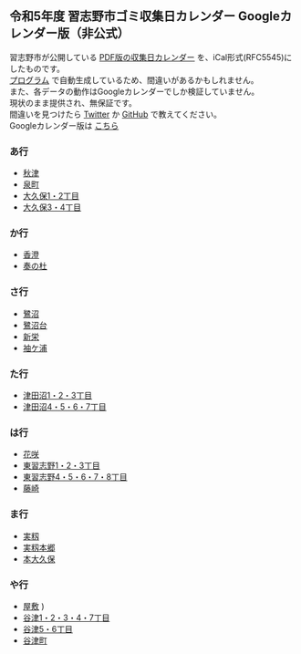## 令和5年度 習志野市ゴミ収集日カレンダー Googleカレンダー版（非公式）
習志野市が公開している [PDF版の収集日カレンダー](https://www.city.narashino.lg.jp/smph/kurashi/gomi/gomi/R5calendar.html) を、iCal形式(RFC5545)にしたものです。  
[プログラム](https://github.com/pakutoma/narashino-gomi-calendar) で自動生成しているため、間違いがあるかもしれません。  
また、各データの動作はGoogleカレンダーでしか検証していません。  
現状のまま提供され、無保証です。  
間違いを見つけたら [Twitter](https://twitter.com/pakutoma) か [GitHub](https://github.com/pakutoma/narashino-gomi-calendar/issues) で教えてください。  
Googleカレンダー版は [こちら](../)

### あ行
- [秋津](./R5akitu.ics)
- [泉町](./R5izumichou.ics)
- [大久保1・2丁目](./R5ookubo12.ics)
- [大久保3・4丁目](./R5ookubo34.ics)

### か行
- [香澄](./R5kasumi.ics)
- [奏の杜](./R5kanadenomori.ics)

### さ行
- [鷺沼](./R5saginuma.ics)
- [鷺沼台](./R5saginumadai.ics)
- [新栄](./R5shinei.ics)
- [袖ケ浦](./R5sodegaura.ics)

### た行
- [津田沼1・2・3丁目](./R5tudanuma123.ics)
- [津田沼4・5・6・7丁目](./R5tudanuma4567.ics)

### は行
- [花咲](./R5hanasaki.ics)
- [東習志野1・2・3丁目](./R5higashinarashino123.ics)
- [東習志野4・5・6・7・8丁目](./R5higasinarasino45678.ics)
- [藤崎](./R5fujisaki.ics)

### ま行
- [実籾](./R5mimomi.ics)
- [実籾本郷](./R5mimomihongo.ics)
- [本大久保](./R5motoookubo.ics)

### や行
- [屋敷](./R5yashiki.ics)
)
- [谷津1・2・3・4・7丁目](./R5yatsu12347.ics)
- [谷津5・6丁目](./R5yatu56.ics)
- [谷津町](./R5yatumachi.ics)